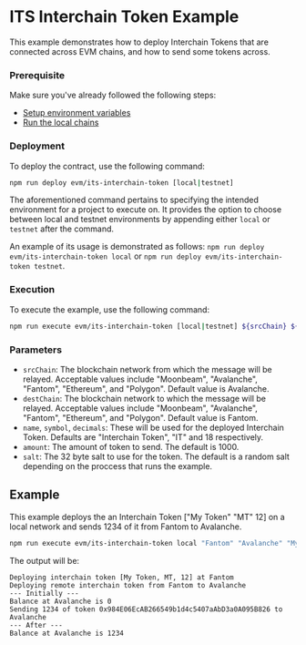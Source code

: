 # ITS Interchain Token Example

This example demonstrates how to deploy Interchain Tokens that are connected across EVM chains, and how to send some tokens across.

### Prerequisite

Make sure you've already followed the following steps:

-   [Setup environment variables](/README.md#set-environment-variables)
-   [Run the local chains](/README.md#running-the-local-chains)

### Deployment

To deploy the contract, use the following command:

```bash
npm run deploy evm/its-interchain-token [local|testnet]
```

The aforementioned command pertains to specifying the intended environment for a project to execute on. It provides the option to choose between local and testnet environments by appending either `local` or `testnet` after the command. 

An example of its usage is demonstrated as follows: `npm run deploy evm/its-interchain-token local` or `npm run deploy evm/its-interchain-token testnet`. 

### Execution

To execute the example, use the following command:

```bash
npm run execute evm/its-interchain-token [local|testnet] ${srcChain} ${destChain} ${name} ${symbol} ${decimals} ${amount} ${salt}
```

### Parameters

-   `srcChain`: The blockchain network from which the message will be relayed. Acceptable values include "Moonbeam", "Avalanche", "Fantom", "Ethereum", and "Polygon". Default value is Avalanche.
-   `destChain`: The blockchain network to which the message will be relayed. Acceptable values include "Moonbeam", "Avalanche", "Fantom", "Ethereum", and "Polygon". Default value is Fantom.
-   `name`, `symbol`, `decimals`: These will be used for the deployed Interchain Token. Defaults are "Interchain Token", "IT" and 18 respectively.
-   `amount`: The amount of token to send. The default is 1000.
-   `salt`: The 32 byte salt to use for the token. The default is a random salt depending on the proccess that runs the example.

## Example

This example deploys the an Interchain Token ["My Token" "MT" 12] on a local network and sends 1234 of it from Fantom to Avalanche.

```bash
npm run execute evm/its-interchain-token local "Fantom" "Avalanche" "My Token" "MT" 12 1234 0xa457d6C043b7288454773321a440BA8866D47f96D924D4C38a50b2b0698fae46
```

The output will be:

```
Deploying interchain token [My Token, MT, 12] at Fantom
Deploying remote interchain token from Fantom to Avalanche
--- Initially ---
Balance at Avalanche is 0
Sending 1234 of token 0x984E06EcAB266549b1d4c5407aAbD3a0A095B826 to Avalanche
--- After ---
Balance at Avalanche is 1234
```
